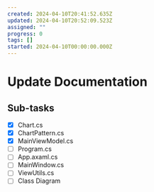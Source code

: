 ```yaml
---
created: 2024-04-10T20:41:52.635Z
updated: 2024-04-10T20:52:09.523Z
assigned: ""
progress: 0
tags: []
started: 2024-04-10T00:00:00.000Z
---
```


# Update Documentation

## Sub-tasks

- [x] Chart.cs
- [x] ChartPattern.cs
- [x] MainViewModel.cs
- [ ] Program.cs
- [ ] App.axaml.cs
- [ ] MainWindow.cs
- [ ] ViewUtils.cs
- [ ] Class Diagram
